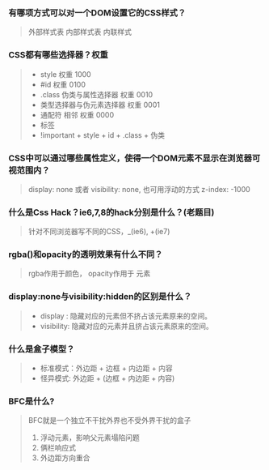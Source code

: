 ### 有哪项方式可以对一个DOM设置它的CSS样式？
  > 外部样式表  内部样式表 内联样式

### CSS都有哪些选择器？权重
  > - style 权重 1000
  > - #id 权重 0100
  > - .class 伪类与属性选择器 权重 0010
  > - 类型选择器与伪元素选择器 权重 0001
  > - 通配符 相邻  权重 0000
  > - 标签 
  > - !important + style + id + .class + 伪类

### CSS中可以通过哪些属性定义，使得一个DOM元素不显示在浏览器可视范围内？
  > display: none 或者 visibility: none, 也可用浮动的方式 z-index: -1000

### 什么是Css Hack？ie6,7,8的hack分别是什么？(老题目)
  > 针对不同浏览器写不同的CSS，_(ie6), +(ie7)

### rgba()和opacity的透明效果有什么不同？
  > rgba作用于颜色， opacity作用于 元素

### display:none与visibility:hidden的区别是什么？
  > - display : 隐藏对应的元素但不挤占该元素原来的空间。
  > - visibility: 隐藏对应的元素并且挤占该元素原来的空间。
###  什么是盒子模型？
  > - 标准模式：外边距 + 边框 + 内边距 + 内容
  > - 怪异模式: 外边距 + (边框 + 内边距 + 内容)
### BFC是什么?
  > BFC就是一个独立不干扰外界也不受外界干扰的盒子 
  > 1. 浮动元素，影响父元素塌陷问题
  > 2. 俩栏响应式
  > 3. 外边距方向重合
### 
